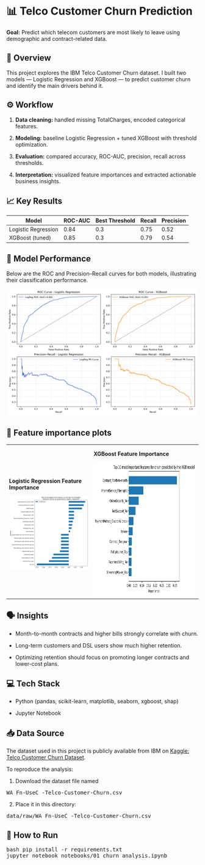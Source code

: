 # 📊 Telco Customer Churn Prediction

**Goal:** Predict which telecom customers are most likely to leave using demographic and contract-related data.



## 🧠 Overview

This project explores the IBM Telco Customer Churn dataset.
I built two models — Logistic Regression and XGBoost — to predict customer churn and identify the main drivers behind it.



## ⚙️ Workflow

1. **Data cleaning:** handled missing TotalCharges, encoded categorical features.

2. **Modeling:** baseline Logistic Regression + tuned XGBoost with threshold optimization.

3. **Evaluation:** compared accuracy, ROC-AUC, precision, recall across thresholds.

4. **Interpretation:** visualized feature importances and extracted actionable business insights.



## 📈 Key Results

| Model               | ROC-AUC | Best Threshold | Recall | Precision |
| ------------------- | ------- | -------------- | ------ | --------- |
| Logistic Regression | 0.84    | 0.3            | 0.75   | 0.52      |
| XGBoost (tuned)     | 0.85    | 0.3            | 0.79   | 0.54      |


## 🚀 Model Performance

Below are the ROC and Precision–Recall curves for both models, illustrating their classification performance.

<img src="outputs/figures/roc_pr_curves.png" width="500">





## 🔑 Feature importance plots

<table>
<tr>
<td>

   **Logistic Regression Feature Importance**

<img src="outputs/figures/top_ten_lr.png" width="400">

</td>
<td>

   **XGBoost Feature Importance**

<img src="outputs/figures/top_ten_XGB.png" height="350">

</td>
</tr>
</table>



## 🗣️ Insights

- Month-to-month contracts and higher bills strongly correlate with churn.

- Long-term customers and DSL users show much higher retention.

- Optimizing retention should focus on promoting longer contracts and lower-cost plans.


## 💻 Tech Stack

- Python (pandas, scikit-learn, matplotlib, seaborn, xgboost, shap)

- Jupyter Notebook

## 📥 Data Source
The dataset used in this project is publicly available from IBM on [Kaggle: Telco Customer Churn Dataset](https://www.kaggle.com/datasets/blastchar/telco-customer-churn).

To reproduce the analysis:

1. Download the dataset file named

<pre>WA_Fn-UseC_-Telco-Customer-Churn.csv</pre>

2. Place it in this directory:

<pre>data/raw/WA_Fn-UseC_-Telco-Customer-Churn.csv</pre>

## 🧩 How to Run

<pre>bash pip install -r requirements.txt 
jupyter notebook notebooks/01_churn_analysis.ipynb</pre>